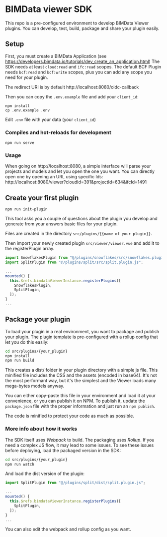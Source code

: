 BIMData viewer SDK
==================

This repo is a pre-configured environment to develop BIMData Viewer plugins.
You can develop, test, build, package and share your plugin easily.

## Setup
First, you must create a BIMData Application (see https://developers.bimdata.io/tutorials/dev_create_an_application.html)
The SDK needs at least `cloud:read` and `ifc:read` scopes.
The default BCF Plugin needs `bcf:read` and `bcf:write` scopes, plus you can add any scope you need for your plugin.

The redirect URI is by default http://localhost:8080/oidc-callback

Then you can copy the `.env.example` file and add your `client_id`:
```
npm install
cp .env.example .env
```

Edit `.env` file with your data (your `client_id`)

### Compiles and hot-reloads for development
```
npm run serve
```

### Usage
When going on http://localhost:8080, a simple interface will parse your projects and models and let you open the one you want.
You can directly open one by opening an URL using specific Ids: http://localhost:8080/viewer?cloudId=391&projectId=634&ifcId=1491

## Create your first plugin

```
npm run init-plugin
```

This tool asks you a couple of questions about the plugin you develop and generate from your answers basic files for your plugin.

Files are created in the directory `src/plugins/{{name of your plugin}}`.

Then import your newly created plugin `src/viewer/viewer.vue` and add it to the registerPlugin array.

```js
import SnowflakesPlugin from "@/plugins/snowflakes/src/snowflakes.plugin.js";
import SplitPlugin from "@/plugins/split/src/split.plugin.js";

...
mounted() {
  this.$refs.bimdataViewerInstance.registerPlugins([
    SnowflakesPlugin,
    SplitPlugin,
  ]);
}
...
```

## Package your plugin

To load your plugin in a real environment, you want to package and publish your plugin.
The plugin template is pre-configured with a rollup config that let you do this easily:

```bash
cd src/plugins/{your_plugin}
npm install
npm run build
```

This creates a dist/ folder in your plugin directory with a simple js file. This minified file includes the CSS and the assets (encoded in base64). It's not the most performant way, but it's the simplest and the Viewer loads many mega-bytes models anyway.

You can either copy-paste this file in your environment and load it at your convenience, or you can publish it on NPM.
To publish it, update the `package.json` file with the proper information and just run an `npm publish`.

The code is minified to protect your code as much as possible.


### More info about how it works
The SDK itself uses *Webpack* to build. The packaging uses *Rollup*. If you need a complex JS flow, it may lead to some issues.
To see these issues before deploying, load the packaged version in the SDK:
```bash
cd src/plugins/{your_plugin}
npm run watch
```
And load the dist version of the plugin:
```js
import SplitPlugin from "@/plugins/split/dist/split.plugin.js";

...
mounted() {
  this.$refs.bimdataViewerInstance.registerPlugins([
    SplitPlugin,
  ]);
}
...
```

You can also edit the webpack and rollup config as you want.
